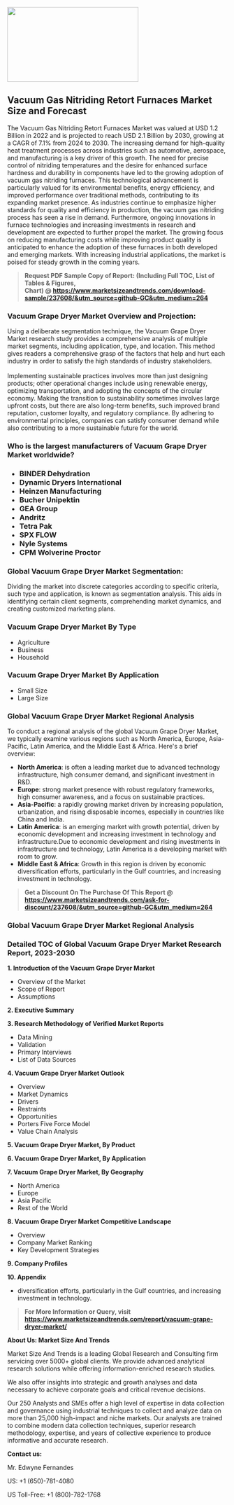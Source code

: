 <p><img class="alignnone size-medium wp-image-20088" src="https://ffe5etoiles.com/wp-content/uploads/2024/12/MST1-300x171.png" alt="" width="300" height="171" /></p><h2>Vacuum Gas Nitriding Retort Furnaces Market Size and Forecast</h2><p>The Vacuum Gas Nitriding Retort Furnaces Market was valued at USD 1.2 Billion in 2022 and is projected to reach USD 2.1 Billion by 2030, growing at a CAGR of 7.1% from 2024 to 2030. The increasing demand for high-quality heat treatment processes across industries such as automotive, aerospace, and manufacturing is a key driver of this growth. The need for precise control of nitriding temperatures and the desire for enhanced surface hardness and durability in components have led to the growing adoption of vacuum gas nitriding furnaces. This technological advancement is particularly valued for its environmental benefits, energy efficiency, and improved performance over traditional methods, contributing to its expanding market presence. As industries continue to emphasize higher standards for quality and efficiency in production, the vacuum gas nitriding process has seen a rise in demand. Furthermore, ongoing innovations in furnace technologies and increasing investments in research and development are expected to further propel the market. The growing focus on reducing manufacturing costs while improving product quality is anticipated to enhance the adoption of these furnaces in both developed and emerging markets. With increasing industrial applications, the market is poised for steady growth in the coming years.</p></p><blockquote id="" class=""><strong>Request PDF Sample Copy of Report: (Including Full TOC, List of Tables &amp; Figures, Chart)&nbsp;@&nbsp;<strong><a href="https://www.marketsizeandtrends.com/download-sample/237608/&utm_source=github-GC&utm_medium=264" target="_blank">https://www.marketsizeandtrends.com/download-sample/237608/&utm_source=github-GC&utm_medium=264</a></strong></strong></blockquote><h3 id="" class="">Vacuum Grape Dryer Market&nbsp;Overview and Projection:</h3><p id="" class="">Using a deliberate segmentation technique, the Vacuum Grape Dryer Market research study provides a comprehensive analysis of multiple market segments, including application, type, and location. This method gives readers a comprehensive grasp of the factors that help and hurt each industry in order to satisfy the high standards of industry stakeholders. <br /> <br />Implementing sustainable practices involves more than just designing products; other operational changes include using renewable energy, optimizing transportation, and adopting the concepts of the circular economy. Making the transition to sustainability sometimes involves large upfront costs, but there are also long-term benefits, such improved brand reputation, customer loyalty, and regulatory compliance. By adhering to environmental principles, companies can satisfy consumer demand while also contributing to a more sustainable future for the world.</p><h3 id="" class="">Who is the largest manufacturers of&nbsp;Vacuum Grape Dryer Market worldwide?</h3><h3 class=""><p><ul><li>BINDER Dehydration </li><li> Dynamic Dryers International </li><li> Heinzen Manufacturing </li><li> Bucher Unipektin </li><li> GEA Group </li><li> Andritz </li><li> Tetra Pak </li><li> SPX FLOW </li><li> Nyle Systems </li><li> CPM Wolverine Proctor</li></ul></p></h3><h3 id="" class="">Global&nbsp;Vacuum Grape Dryer Market Segmentation:</h3><p id="" class="">Dividing the market into discrete categories according to specific criteria, such type and application, is known as segmentation analysis. This aids in identifying certain client segments, comprehending market dynamics, and creating customized marketing plans.</p><h3 id="" class="">Vacuum Grape Dryer Market&nbsp;By Type</h3><p><p><ul><li>Agriculture</li><li> Business</li><li> Household</p></li></ul></p></p><h3 id="" class="">Vacuum Grape Dryer Market&nbsp;By Application</h3><p class=""><p><ul><li>Small Size</li><li> Large Size</li></ul></p></p><h3 id="" class="">Global Vacuum Grape Dryer Market Regional Analysis</h3><p id="" class="">To conduct a regional analysis of the global Vacuum Grape Dryer Market, we typically examine various regions such as North America, Europe, Asia-Pacific, Latin America, and the Middle East &amp; Africa. Here's a brief overview:</p><ul><li><strong>North America</strong>: is often a leading market due to advanced technology infrastructure, high consumer demand, and significant investment in R&amp;D.</li><li><strong>Europe</strong>: strong market presence with robust regulatory frameworks, high consumer awareness, and a focus on sustainable practices.</li><li><strong>Asia-Pacific</strong>: a rapidly growing market driven by increasing population, urbanization, and rising disposable incomes, especially in countries like China and India.</li><li><strong>Latin America</strong>: is an emerging market with growth potential, driven by economic development and increasing investment in technology and infrastructure.Due to economic development and rising investments in infrastructure and technology, Latin America is a developing market with room to grow.</li><li><strong>Middle East &amp; Africa</strong>: Growth in this region is driven by economic diversification efforts, particularly in the Gulf countries, and increasing investment in technology.</li></ul><blockquote id="" class=""><strong>Get a Discount On The Purchase Of This Report @ <strong><a href="https://www.marketsizeandtrends.com/ask-for-discount/237608/&utm_source=github-GC&utm_medium=264" target="_blank">https://www.marketsizeandtrends.com/ask-for-discount/237608/&utm_source=github-GC&utm_medium=264</a></strong></strong></blockquote><h3 id="" class="">Global Vacuum Grape Dryer Market Regional Analysis</h3><h3 id="" class="">Detailed TOC of Global Vacuum Grape Dryer Market Research Report, 2023-2030</h3><p id="" class=""><strong>1. Introduction of the Vacuum Grape Dryer Market</strong></p><ul><li>Overview of the Market</li><li>Scope of Report</li><li>Assumptions</li></ul><p id="" class=""><strong>2. Executive Summary</strong></p><p id="" class=""><strong>3. Research Methodology of Verified Market Reports</strong></p><ul><li>Data Mining</li><li>Validation</li><li>Primary Interviews</li><li>List of Data Sources</li></ul><p id="" class=""><strong>4. Vacuum Grape Dryer Market Outlook</strong></p><ul><li>Overview</li><li>Market Dynamics</li><li>Drivers</li><li>Restraints</li><li>Opportunities</li><li>Porters Five Force Model</li><li>Value Chain Analysis</li></ul><p id="" class=""><strong>5. Vacuum Grape Dryer Market, By Product</strong></p><p id="" class=""><strong>6. Vacuum Grape Dryer Market, By Application</strong></p><p id="" class=""><strong>7. Vacuum Grape Dryer Market, By Geography</strong></p><ul><li>North America</li><li>Europe</li><li>Asia Pacific</li><li>Rest of the World</li></ul><p id="" class=""><strong>8. Vacuum Grape Dryer Market Competitive Landscape</strong></p><ul><li>Overview</li><li>Company Market Ranking</li><li>Key Development Strategies</li></ul><p id="" class=""><strong>9. Company Profiles</strong></p><p id="" class=""><strong>10. Appendix</strong></p><ul><li>diversification efforts, particularly in the Gulf countries, and increasing investment in technology.</li></ul><blockquote id="" class=""><strong>For More Information or Query, visit <strong><strong><a href="https://www.marketsizeandtrends.com/report/vacuum-grape-dryer-market/" target="_blank">https://www.marketsizeandtrends.com/report/vacuum-grape-dryer-market/</a></strong></strong></strong></blockquote><p id="" class=""><strong>About Us: Market Size And Trends</strong></p><p id="" class="">Market Size And Trends is a leading Global Research and Consulting firm servicing over 5000+ global clients. We provide advanced analytical research solutions while offering information-enriched research studies.</p><p id="" class="">We also offer insights into strategic and growth analyses and data necessary to achieve corporate goals and critical revenue decisions.</p><p id="" class="">Our 250 Analysts and SMEs offer a high level of expertise in data collection and governance using industrial techniques to collect and analyze data on more than 25,000 high-impact and niche markets. Our analysts are trained to combine modern data collection techniques, superior research methodology, expertise, and years of collective experience to produce informative and accurate research.</p><p id="" class=""><strong>Contact us:</strong></p><p id="" class="">Mr. Edwyne Fernandes</p><p id="" class="">US: +1 (650)-781-4080</p><p id="" class="">US Toll-Free: +1 (800)-782-1768</p>
